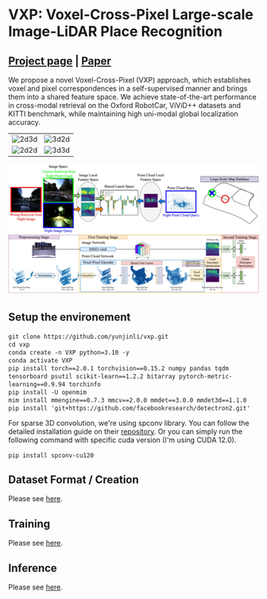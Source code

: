 # VXP: Voxel-Cross-Pixel Large-scale Image-LiDAR Place Recognition

## [Project page](https://yunjinli.github.io/projects-vxp/) | [Paper]()

We propose a novel Voxel-Cross-Pixel (VXP) approach, which establishes voxel and pixel correspondences in a self-supervised manner and brings them into a shared feature space. We achieve state-of-the-art performance in cross-modal retrieval on the Oxford RobotCar, ViViD++ datasets and KITTI benchmark, while maintaining high uni-modal global localization accuracy.

|                                               |                                               |
| --------------------------------------------- | --------------------------------------------- |
| ![2d3d](/assets/day1_evening_video_2D-3D.gif) | ![3d2d](/assets/day1_evening_video_3D-2D.gif) |
| ![2d2d](/assets/day1_evening_video_2D-2D.gif) | ![3d3d](/assets/day1_evening_video_3D-3D.gif) |

![teaser](assets/teaser_figure.jpg)
![pipeline](assets/pipeline.jpg)

## Setup the environement

```
git clone https://github.com/yunjinli/vxp.git
cd vxp
conda create -n VXP python=3.10 -y
conda activate VXP
pip install torch==2.0.1 torchvision==0.15.2 numpy pandas tqdm tensorboard psutil scikit-learn==1.2.2 bitarray pytorch-metric-learning==0.9.94 torchinfo
pip install -U openmim
mim install mmengine==0.7.3 mmcv==2.0.0 mmdet==3.0.0 mmdet3d==1.1.0
pip install 'git+https://github.com/facebookresearch/detectron2.git'
```

For sparse 3D convolution, we're using spconv library. You can follow the detailed installation guide on their [repository](https://github.com/traveller59/spconv). Or you can simply run the following command with specific cuda version (I'm using CUDA 12.0).

```
pip install spconv-cu120
```

## Dataset Format / Creation

Please see [here](./docs/dataset_format.md).

## Training

Please see [here](./docs/training.md).

## Inference

Please see [here](./docs/inference.md).
